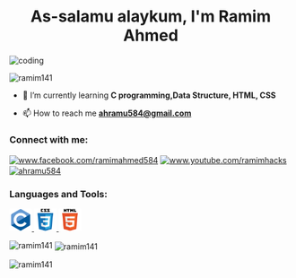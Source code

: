 <h1 align="center">As-salamu alaykum, I'm Ramim Ahmed</h1>
<img align="righ" alt="coding" width="400" src="https://www.google.com/url?sa=i&url=https%3A%2F%2Fgithub.com%2Frudrabarad%2FGifs&psig=AOvVaw2RdspxTUG9NZcI_yS1N4K4&ust=1680695597606000&source=images&cd=vfe&ved=0CA8QjRxqFwoTCIialKCikP4CFQAAAAAdAAAAABAh">
<p align="left"> <img src="https://komarev.com/ghpvc/?username=ramim141&label=Profile%20views&color=0e75b6&style=flat" alt="ramim141" /> </p>

- 🌱 I’m currently learning **C programming,Data Structure, HTML, CSS**

- 📫 How to reach me **ahramu584@gmail.com**

<h3 align="left">Connect with me:</h3>
<p align="left">
<a href="https://fb.com/www.facebook.com/ramimahmed584" target="blank"><img align="center" src="https://raw.githubusercontent.com/rahuldkjain/github-profile-readme-generator/master/src/images/icons/Social/facebook.svg" alt="www.facebook.com/ramimahmed584" height="30" width="40" /></a>
<a href="https://www.youtube.com/c/www.youtube.com/ramimhacks" target="blank"><img align="center" src="https://raw.githubusercontent.com/rahuldkjain/github-profile-readme-generator/master/src/images/icons/Social/youtube.svg" alt="www.youtube.com/ramimhacks" height="30" width="40" /></a>
<a href="https://www.codechef.com/users/ahramu584" target="blank"><img align="center" src="https://cdn.jsdelivr.net/npm/simple-icons@3.1.0/icons/codechef.svg" alt="ahramu584" height="30" width="40" /></a>
</p>

<h3 align="left">Languages and Tools:</h3>
<p align="left"> <a href="https://www.cprogramming.com/" target="_blank" rel="noreferrer"> <img src="https://raw.githubusercontent.com/devicons/devicon/master/icons/c/c-original.svg" alt="c" width="40" height="40"/> </a> <a href="https://www.w3schools.com/css/" target="_blank" rel="noreferrer"> <img src="https://raw.githubusercontent.com/devicons/devicon/master/icons/css3/css3-original-wordmark.svg" alt="css3" width="40" height="40"/> </a> <a href="https://www.w3.org/html/" target="_blank" rel="noreferrer"> <img src="https://raw.githubusercontent.com/devicons/devicon/master/icons/html5/html5-original-wordmark.svg" alt="html5" width="40" height="40"/> </a> </p>

<p><img align="left" src="https://github-readme-stats.vercel.app/api/top-langs?username=ramim141&show_icons=true&locale=en&layout=compact" alt="ramim141" /></p>

<p>&nbsp;<img align="center" src="https://github-readme-stats.vercel.app/api?username=ramim141&show_icons=true&locale=en" alt="ramim141" /></p>

<p><img align="center" src="https://github-readme-streak-stats.herokuapp.com/?user=ramim141&" alt="ramim141" /></p>
